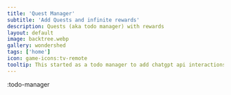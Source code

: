```yaml
---
title: 'Quest Manager'
subtitle: 'Add Quests and infinite rewards'
description: Quests (aka todo manager) with rewards
layout: default
image: backtree.webp
gallery: wondershed
tags: ['home']
icon: game-icons:tv-remote
tooltip: This started as a todo manager to add chatgpt api interactions, but I got more interested in the reward, which started as a String but soon warranted it's own api routes. I am looking forward to adding chatgpt interactions to the rewards!
---
```

:todo-manager